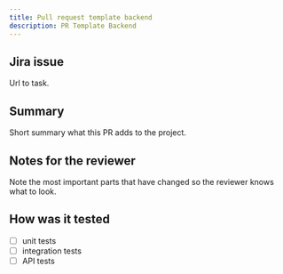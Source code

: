 ```yaml
---
title: Pull request template backend
description: PR Template Backend
---
```


## Jira issue

Url to task.

## Summary

Short summary what this PR adds to the project.

## Notes for the reviewer

Note the most important parts that have changed so the reviewer knows what to look.

## How was it tested

-   [ ] unit tests
-   [ ] integration tests
-   [ ] API tests
